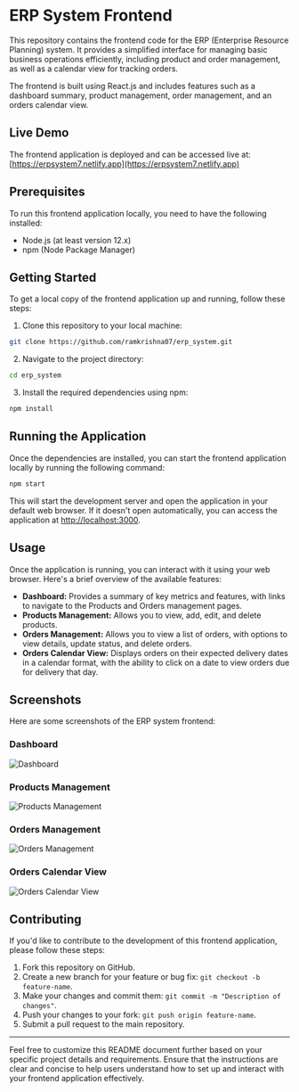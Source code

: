# ERP System Frontend

This repository contains the frontend code for the ERP (Enterprise Resource Planning) system. It provides a simplified interface for managing basic business operations efficiently, including product and order management, as well as a calendar view for tracking orders.

The frontend is built using React.js and includes features such as a dashboard summary, product management, order management, and an orders calendar view.

## Live Demo

The frontend application is deployed and can be accessed live at: [https://erpsystem7.netlify.app](https://erpsystem7.netlify.app)

## Prerequisites

To run this frontend application locally, you need to have the following installed:

- Node.js (at least version 12.x)
- npm (Node Package Manager)

## Getting Started

To get a local copy of the frontend application up and running, follow these steps:

1. Clone this repository to your local machine:

```bash
git clone https://github.com/ramkrishna07/erp_system.git
```

2. Navigate to the project directory:

```bash
cd erp_system
```

3. Install the required dependencies using npm:

```bash
npm install
```

## Running the Application

Once the dependencies are installed, you can start the frontend application locally by running the following command:

```bash
npm start
```

This will start the development server and open the application in your default web browser. If it doesn't open automatically, you can access the application at [http://localhost:3000](http://localhost:3000).

## Usage

Once the application is running, you can interact with it using your web browser. Here's a brief overview of the available features:

- **Dashboard:** Provides a summary of key metrics and features, with links to navigate to the Products and Orders management pages.
- **Products Management:** Allows you to view, add, edit, and delete products.
- **Orders Management:** Allows you to view a list of orders, with options to view details, update status, and delete orders.
- **Orders Calendar View:** Displays orders on their expected delivery dates in a calendar format, with the ability to click on a date to view orders due for delivery that day.


## Screenshots

Here are some screenshots of the ERP system frontend:

### Dashboard
![Dashboard](../erp_system/src/screenshot/dashboard.png)

### Products Management
![Products Management](../erp_system/src/screenshot/product.png)

### Orders Management
![Orders Management](../erp_system/src/screenshot/order.png)

### Orders Calendar View
![Orders Calendar View](../erp_system/src/screenshot/order_calendar.png)



## Contributing

If you'd like to contribute to the development of this frontend application, please follow these steps:

1. Fork this repository on GitHub.
2. Create a new branch for your feature or bug fix: `git checkout -b feature-name`.
3. Make your changes and commit them: `git commit -m "Description of changes"`.
4. Push your changes to your fork: `git push origin feature-name`.
5. Submit a pull request to the main repository.

---

Feel free to customize this README document further based on your specific project details and requirements. Ensure that the instructions are clear and concise to help users understand how to set up and interact with your frontend application effectively.